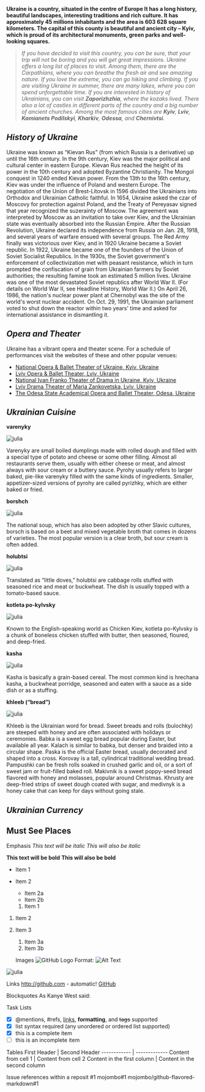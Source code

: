 __Ukraine is a country, situated in the centre of Europe
It has a long history, beautiful landscapes, interesting traditions and rich culture.
It has approximately 45 millions inhabitants and the area is 603 628 square kilometers.
The capital of this county is beautiful and ancient city – Kyiv, which is proud of its architectural monuments, green parks and well-looking squares.__

> _If you have decided to visit this country, you can be sure, that your trip will not be boring and you will get great impressions. 
Ukraine offers a long list of places to visit. 
Among them, there are the Carpathians, where you can breathe the fresh air and see amazing nature. If you love the extreme, you can go hiking and climbing. 
If you are visiting Ukraine in summer, there are many lakes, where you can spend unforgettable time. 
If you are interested in history of Ukrainians, you can visit **Zaporizhzhia**, where the kozaks lived. 
There also a lot of castles in different parts of the country and a big number of ancient churches. 
Among the most famous cities are **Kyiv**, **Lviv**, **Kamianets Podilskyi**, **Kharkiv**, **Odessa**, and **Chernivtsi**._

## *History of Ukraine*

Ukraine was known as “Kievan Rus” (from which Russia is a derivative) up until the 16th century. In the 9th century, Kiev was the major political and cultural center in eastern Europe. Kievan Rus reached the height of its power in the 10th century and adopted Byzantine Christianity. The Mongol conquest in 1240 ended Kievan power. From the 13th to the 16th century, Kiev was under the influence of Poland and western Europe. The negotiation of the Union of Brest-Litovsk in 1596 divided the Ukrainians into Orthodox and Ukrainian Catholic faithful. In 1654, Ukraine asked the czar of Moscovy for protection against Poland, and the Treaty of Pereyasav signed that year recognized the suzerainty of Moscow. The agreement was interpreted by Moscow as an invitation to take over Kiev, and the Ukrainian state was eventually absorbed into the Russian Empire.
After the Russian Revolution, Ukraine declared its independence from Russia on Jan. 28, 1918, and several years of warfare ensued with several groups. The Red Army finally was victorious over Kiev, and in 1920 Ukraine became a Soviet republic. In 1922, Ukraine became one of the founders of the Union of Soviet Socialist Republics. In the 1930s, the Soviet government's enforcement of collectivization met with peasant resistance, which in turn prompted the confiscation of grain from Ukrainian farmers by Soviet authorities; the resulting famine took an estimated 5 million lives. Ukraine was one of the most devastated Soviet republics after World War II. (For details on World War II, see Headline History, World War II.) On April 26, 1986, the nation's nuclear power plant at Chernobyl was the site of the world's worst nuclear accident. On Oct. 29, 1991, the Ukrainian parliament voted to shut down the reactor within two years' time and asked for international assistance in dismantling it.

## *Opera and Theater*

Ukraine has a vibrant opera and theater scene. For a schedule of performances visit the websites of these and other popular venues:
- [National Opera & Ballet Theater of Ukraine, Kyiv, Ukraine](https://www.opera.com.ua/)
- [Lviv Opera & Ballet Theater, Lviv, Ukraine](http://opera.lviv.ua/)
- [National Ivan Franko Theater of Drama in Ukraine, Kyiv, Ukraine](http://ft.org.ua/)
- [Lviv Drama Theater of Maria Zankovetska, Lviv, Ukraine](http://www.zankovetska.com.ua/)
- [The Odesa State Academical Opera and Ballet Theater, Odesa, Ukraine](http://www.opera.odessa.ua/)

## *Ukrainian Cuisine*

**varenyky**

![julia](Pictures/varenyky.jpg)

Varenyky are small boiled dumplings made with rolled dough and filled with a special type of potato and cheese or some other filling. Almost all restaurants serve them, usually with either cheese or meat, and almost always with sour cream or a buttery sauce. Pyrohy usually refers to larger baked, pie-like varenyky filled with the same kinds of ingredients. Smaller, appetizer-sized versions of pyrohy are called pyrizhky, which are either baked or fried.

**borshch**

![julia](Pictures/borsch.jpg)

The national soup, which has also been adopted by other Slavic cultures, borsch is based on a beet and mixed vegetable broth that comes in dozens of varieties. The most popular version is a clear broth, but sour cream is often added.

**holubtsi**

![julia](Pictures/golubtsy.png)

Translated as “little doves,” holubtsi are cabbage rolls stuffed with seasoned rice and meat or buckwheat. The dish is usually topped with a tomato-based sauce.

**kotleta po-kylvsky**

![julia](Pictures/kotleta.jpg)

Known to the English-speaking world as Chicken Kiev, kotleta po-Kylvsky is a chunk of boneless chicken stuffed with butter, then seasoned, floured, and deep-fried.

**kasha**

![julia](Pictures/kascha.jpg)

Kasha is basically a grain-based cereal. The most common kind is hrechana kasha, a buckwheat porridge, seasoned and eaten with a sauce as a side dish or as a stuffing.

**khleeb (“bread”)**

![julia](Pictures/bread.jpg)

Khleeb is the Ukrainian word for bread. Sweet breads and rolls (bulochky) are steeped with honey and are often associated with holidays or ceremonies. Babka is a sweet egg bread popular during Easter, but available all year. Kalach is similar to babka, but denser and braided into a circular shape. Paska is the official Easter bread, usually decorated and shaped into a cross. Korovay is a tall, cylindrical traditional wedding bread. Pampushki can be fresh rolls soaked in crushed garlic and oil, or a sort of sweet jam or fruit-filled baked roll. Makivnik is a sweet poppy-seed bread flavored with honey and molasses, popular around Christmas. Khrusty are deep-fried strips of sweet dough coated with sugar, and medivnyk is a honey cake that can keep for days without going stale.

##  *Ukrainian Currency*



## **Must See Places**




  Emphasis
 *This text will be italic*
_This will also be italic_

**This text will be bold**
__This will also be bold__


* Item 1
* Item 2
  * Item 2a
  * Item 2b

  1. Item 1
1. Item 2
1. Item 3
   1. Item 3a
   1. Item 3b

   Images
   ![GitHub Logo](/images/logo.png)
Format: ![Alt Text](url)

![julia](Pictures/varenyky.png)

Links
http://github.com - automatic!
[GitHub](http://github.com)

Blockquotes
As Kanye West said:







Task Lists
- [x] @mentions, #refs, [links](), **formatting**, and <del>tags</del> supported
- [x] list syntax required (any unordered or ordered list supported)
- [x] this is a complete item
- [ ] this is an incomplete item

Tables
First Header | Second Header
------------ | -------------
Content from cell 1 | Content from cell 2
Content in the first column | Content in the second column



Issue references within a reposit
#1
mojombo#1
mojombo/github-flavored-markdown#1




